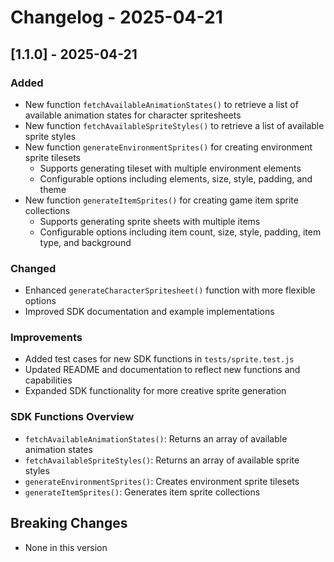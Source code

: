 # Changelog - 2025-04-21

## [1.1.0] - 2025-04-21

### Added
- New function `fetchAvailableAnimationStates()` to retrieve a list of available animation states for character spritesheets
- New function `fetchAvailableSpriteStyles()` to retrieve a list of available sprite styles
- New function `generateEnvironmentSprites()` for creating environment sprite tilesets
  - Supports generating tileset with multiple environment elements
  - Configurable options including elements, size, style, padding, and theme
- New function `generateItemSprites()` for creating game item sprite collections
  - Supports generating sprite sheets with multiple items
  - Configurable options including item count, size, style, padding, item type, and background

### Changed
- Enhanced `generateCharacterSpritesheet()` function with more flexible options
- Improved SDK documentation and example implementations

### Improvements
- Added test cases for new SDK functions in `tests/sprite.test.js`
- Updated README and documentation to reflect new functions and capabilities
- Expanded SDK functionality for more creative sprite generation

### SDK Functions Overview
- `fetchAvailableAnimationStates()`: Returns an array of available animation states
- `fetchAvailableSpriteStyles()`: Returns an array of available sprite styles
- `generateEnvironmentSprites()`: Creates environment sprite tilesets
- `generateItemSprites()`: Generates item sprite collections

## Breaking Changes
- None in this version